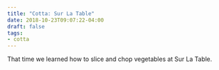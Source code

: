 ```yaml
---
title: "Cotta: Sur La Table"
date: 2018-10-23T09:07:22-04:00
draft: false
tags:
- cotta
---
```


That time we learned how to slice and chop vegetables at Sur La Table.
